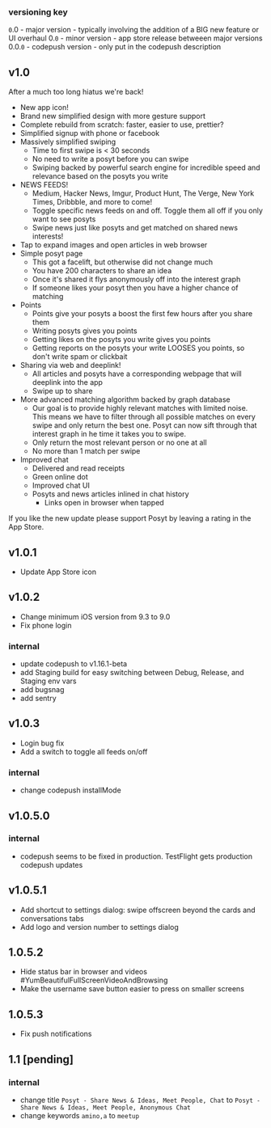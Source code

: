 ### versioning key
`0`.0 - major version - typically involving the addition of a BIG new feature or UI overhaul
0.`0` - minor version - app store release betweeen major versions
0.0.`0` - codepush version - only put in the codepush description

## v1.0
After a much too long hiatus we're back!

- New app icon!
- Brand new simplified design with more gesture support
- Complete rebuild from scratch: faster, easier to use, prettier?
- Simplified signup with phone or facebook
- Massively simplified swiping
  - Time to first swipe is < 30 seconds
  - No need to write a posyt before you can swipe
  - Swiping backed by powerful search engine for incredible speed and relevance based on the posyts you write
- NEWS FEEDS!
  - Medium, Hacker News, Imgur, Product Hunt, The Verge, New York Times, Dribbble, and more to come!
  - Toggle specific news feeds on and off. Toggle them all off if you only want to see posyts
  - Swipe news just like posyts and get matched on shared news interests!
- Tap to expand images and open articles in web browser
- Simple posyt page
  - This got a facelift, but otherwise did not change much
  - You have 200 characters to share an idea
  - Once it's shared it flys anonymously off into the interest graph
  - If someone likes your posyt then you have a higher chance of matching
- Points
  - Points give your posyts a boost the first few hours after you share them
  - Writing posyts gives you points
  - Getting likes on the posyts you write gives you points
  - Getting reports on the posyts your write LOOSES you points, so don't write spam or clickbait
- Sharing via web and deeplink!
  - All articles and posyts have a corresponding webpage that will deeplink into the app
  - Swipe up to share
- More advanced matching algorithm backed by graph database
  - Our goal is to provide highly relevant matches with limited noise. This means we have to filter through all possible matches on every swipe and only return the best one. Posyt can now sift through that interest graph in he time it takes you to swipe.
  - Only return the most relevant person or no one at all
  - No more than 1 match per swipe
- Improved chat
  - Delivered and read receipts
  - Green online dot
  - Improved chat UI
  - Posyts and news articles inlined in chat history
    - Links open in browser when tapped

If you like the new update please support Posyt by leaving a rating in the App Store.


## v1.0.1
- Update App Store icon


## v1.0.2
- Change minimum iOS version from 9.3 to 9.0
- Fix phone login
### internal
- update codepush to v1.16.1-beta
- add Staging build for easy switching between Debug, Release, and Staging env vars
- add bugsnag
- add sentry


## v1.0.3
- Login bug fix
- Add a switch to toggle all feeds on/off
### internal
- change codepush installMode


## v1.0.5.0
### internal
- codepush seems to be fixed in production. TestFlight gets production codepush updates


## v1.0.5.1
- Add shortcut to settings dialog: swipe offscreen beyond the cards and conversations tabs
- Add logo and version number to settings dialog


## 1.0.5.2
- Hide status bar in browser and videos #YumBeautifulFullScreenVideoAndBrowsing
- Make the username save button easier to press on smaller screens


## 1.0.5.3
- Fix push notifications


## 1.1 [pending]
### internal
- change title `Posyt - Share News & Ideas, Meet People, Chat` to `Posyt - Share News & Ideas, Meet People, Anonymous Chat`
- change keywords `amino,a` to `meetup`
